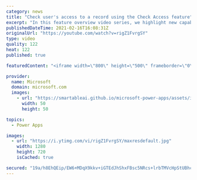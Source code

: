 ```yaml
---
category: news
title: "Check user's access to a record using the Check Access feature"
excerpt: "In this feature overview video series, we highlight new capabilities included in the latest update to Microsoft Power Apps.  This featured product update to Power Apps highlights check access, a new record level security feature admins can use to check and assign security roles.  Get the most out of"
publishedDateTime: 2021-02-16T16:08:31Z
originalUrl: "https://youtube.com/watch?v=rigZ1FvrgSY"
type: video
quality: 122
heat: 122
published: true

featuredContent: "<iframe width=\"800\" height=\"500\" frameborder=\"0\" src=\"https://www.youtube.com/embed/rigZ1FvrgSY\" allow=\"accelerometer; autoplay; encrypted-media; gyroscope; picture-in-picture\" allowfullscreen></iframe>"

provider:
  name: Microsoft
  domain: microsoft.com
  images:
    - url: "https://smartableai.github.io/microsoft-power-apps/assets/images/organizations/microsoft.com-50x50.jpg"
      width: 50
      height: 50

topics:
  - Power Apps

images:
  - url: "https://i.ytimg.com/vi/rigZ1FvrgSY/maxresdefault.jpg"
    width: 1280
    height: 720
    isCached: true

secured: "19a/h8EhQEip/EW6+MDqX9kkv+iGTEdJhShxFBsc5NRcs+lrbTMVcHpStUBhcdLIlqPOV/63RMRGidcSzqG9JgVMPySIgQzglezQh0YXjiM5x0kwA+yra6xO+7lhFOc/UnVv6ZgRt8IzcOXfrziAgR3zeyYYZ0X1cOeyCUjEBuoRoJFOrjVvqDnANoCa/Rl9KiWmGmKiW9rtf8/K2yHIuJDK+TSXQwT56a9//BvN6JX7MxGu7ZHDz7bTGm7OlGVNHU7JpKLT6C/DFwmO+uhf37Ilw1sZgoQm8/q1qpmQb6q0OKs/42JcKCcuFjpbW/l6JUc4DCeTQJKsCiFbLGH2Eo6uBtukI6Lwa5iQhzywlwMNauP6LJIpyHk5a03mfqhMaB9L7Iid+I7afLDX+0Icoag8ne+FdTYGsais9FpEqN4=;vQfeNXX5FOK4DgvO2bv+2w=="
---
```



